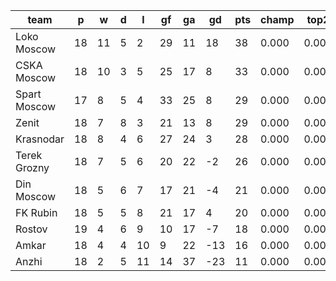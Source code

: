 |     team     | p  | w  | d | l  | gf | ga | gd  | pts | champ | top2  | top3  | top4  |  5-7  | bot4  | bot3  | bot2  |
|--------------|----|----|---|----|----|----|-----|-----|-------|-------|-------|-------|-------|-------|-------|-------|
| Loko Moscow  | 18 | 11 | 5 |  2 | 29 | 11 |  18 |  38 | 0.000 | 0.000 | 0.000 | 0.000 | 0.000 | 0.000 | 0.000 | 0.000|
| CSKA Moscow  | 18 | 10 | 3 |  5 | 25 | 17 |   8 |  33 | 0.000 | 0.000 | 0.000 | 0.000 | 0.000 | 0.000 | 0.000 | 0.000|
| Spart Moscow | 17 |  8 | 5 |  4 | 33 | 25 |   8 |  29 | 0.000 | 0.000 | 0.000 | 0.000 | 0.000 | 0.000 | 0.000 | 0.000|
| Zenit        | 18 |  7 | 8 |  3 | 21 | 13 |   8 |  29 | 0.000 | 0.000 | 0.000 | 0.000 | 0.000 | 0.000 | 0.000 | 0.000|
| Krasnodar    | 18 |  8 | 4 |  6 | 27 | 24 |   3 |  28 | 0.000 | 0.000 | 0.000 | 0.000 | 0.000 | 0.000 | 0.000 | 0.000|
| Terek Grozny | 18 |  7 | 5 |  6 | 20 | 22 |  -2 |  26 | 0.000 | 0.000 | 0.000 | 0.000 | 0.000 | 0.000 | 0.000 | 0.000|
| Din Moscow   | 18 |  5 | 6 |  7 | 17 | 21 |  -4 |  21 | 0.000 | 0.000 | 0.000 | 0.000 | 0.000 | 0.000 | 0.000 | 0.000|
| FK Rubin     | 18 |  5 | 5 |  8 | 21 | 17 |   4 |  20 | 0.000 | 0.000 | 0.000 | 0.000 | 0.000 | 0.000 | 0.000 | 0.000|
| Rostov       | 19 |  4 | 6 |  9 | 10 | 17 |  -7 |  18 | 0.000 | 0.000 | 0.000 | 0.000 | 0.000 | 0.000 | 0.000 | 0.000|
| Amkar        | 18 |  4 | 4 | 10 |  9 | 22 | -13 |  16 | 0.000 | 0.000 | 0.000 | 0.000 | 0.000 | 0.000 | 0.000 | 0.000|
| Anzhi        | 18 |  2 | 5 | 11 | 14 | 37 | -23 |  11 | 0.000 | 0.000 | 0.000 | 0.000 | 0.000 | 0.000 | 0.000 | 0.000|
